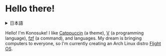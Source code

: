 <!--
**sakkke/sakkke** is a ✨ _special_ ✨ repository because its `README.md` (this file) appears on your GitHub profile.

Here are some ideas to get you started:

- 🔭 I’m currently working on ...
- 🌱 I’m currently learning ...
- 👯 I’m looking to collaborate on ...
- 🤔 I’m looking for help with ...
- 💬 Ask me about ...
- 📫 How to reach me: ...
- 😄 Pronouns: ...
- ⚡ Fun fact: ...
-->

# Hello there!

<details>
<summary>日本語</summary>

こんにちは！
幸乃介です！
[Catppuccin](https://github.com/catppuccin/catppuccin)（テーマ）と、[V](https://github.com/vlang/v)（プログラミング言語）と、[fzf](https://github.com/junegunn/fzf)（コマンド）と、言語が好きです。
僕の夢はすべての人にコンピュータを届けることです。
そのため、現在 Arch Linux ディストロ [Flight OS](https://github.com/sakkke/flightos) をつくっています。

</details>

Hello!
I'm Konosuke!
I like [Catppuccin](https://github.com/catppuccin/catppuccin) (a theme), [V](https://github.com/vlang/v) (a programming language), [fzf](https://github.com/junegunn/fzf) (a command), and languages.
My dream is bringing computers to everyone, so I'm currently creating an Arch Linux distro [Flight OS](https://github.com/sakkke/flightos).
